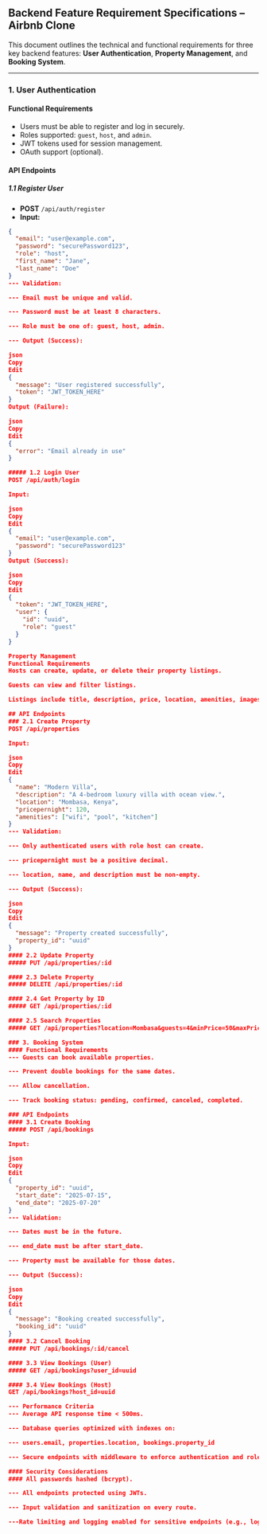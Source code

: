 ## Backend Feature Requirement Specifications – Airbnb Clone

This document outlines the technical and functional requirements for three key backend features: **User Authentication**, **Property Management**, and **Booking System**.

---

### 1. User Authentication

#### Functional Requirements
- Users must be able to register and log in securely.
- Roles supported: `guest`, `host`, and `admin`.
- JWT tokens used for session management.
- OAuth support (optional).

#### API Endpoints

##### 1.1 Register User
- **POST** `/api/auth/register`
- **Input:**
```json
{
  "email": "user@example.com",
  "password": "securePassword123",
  "role": "host",
  "first_name": "Jane",
  "last_name": "Doe"
}
--- Validation:

--- Email must be unique and valid.

--- Password must be at least 8 characters.

--- Role must be one of: guest, host, admin.

--- Output (Success):

json
Copy
Edit
{
  "message": "User registered successfully",
  "token": "JWT_TOKEN_HERE"
}
Output (Failure):

json
Copy
Edit
{
  "error": "Email already in use"
}

##### 1.2 Login User
POST /api/auth/login

Input:

json
Copy
Edit
{
  "email": "user@example.com",
  "password": "securePassword123"
}
Output (Success):

json
Copy
Edit
{
  "token": "JWT_TOKEN_HERE",
  "user": {
    "id": "uuid",
    "role": "guest"
  }
}

Property Management
Functional Requirements
Hosts can create, update, or delete their property listings.

Guests can view and filter listings.

Listings include title, description, price, location, amenities, images.

## API Endpoints
### 2.1 Create Property
POST /api/properties

Input:

json
Copy
Edit
{
  "name": "Modern Villa",
  "description": "A 4-bedroom luxury villa with ocean view.",
  "location": "Mombasa, Kenya",
  "pricepernight": 120,
  "amenities": ["wifi", "pool", "kitchen"]
}
--- Validation:

--- Only authenticated users with role host can create.

--- pricepernight must be a positive decimal.

--- location, name, and description must be non-empty.

--- Output (Success):

json
Copy
Edit
{
  "message": "Property created successfully",
  "property_id": "uuid"
}
#### 2.2 Update Property
##### PUT /api/properties/:id

#### 2.3 Delete Property
##### DELETE /api/properties/:id

#### 2.4 Get Property by ID
##### GET /api/properties/:id

#### 2.5 Search Properties
##### GET /api/properties?location=Mombasa&guests=4&minPrice=50&maxPrice=200

### 3. Booking System
#### Functional Requirements
--- Guests can book available properties.

--- Prevent double bookings for the same dates.

--- Allow cancellation.

--- Track booking status: pending, confirmed, canceled, completed.

### API Endpoints
#### 3.1 Create Booking
##### POST /api/bookings

Input:

json
Copy
Edit
{
  "property_id": "uuid",
  "start_date": "2025-07-15",
  "end_date": "2025-07-20"
}
--- Validation:

--- Dates must be in the future.

--- end_date must be after start_date.

--- Property must be available for those dates.

--- Output (Success):

json
Copy
Edit
{
  "message": "Booking created successfully",
  "booking_id": "uuid"
}
#### 3.2 Cancel Booking
##### PUT /api/bookings/:id/cancel

#### 3.3 View Bookings (User)
##### GET /api/bookings?user_id=uuid

#### 3.4 View Bookings (Host)
GET /api/bookings?host_id=uuid

--- Performance Criteria
--- Average API response time < 500ms.

--- Database queries optimized with indexes on:

--- users.email, properties.location, bookings.property_id

--- Secure endpoints with middleware to enforce authentication and role-based access.

#### Security Considerations
#### All passwords hashed (bcrypt).

--- All endpoints protected using JWTs.

--- Input validation and sanitization on every route.

---Rate limiting and logging enabled for sensitive endpoints (e.g., login).
